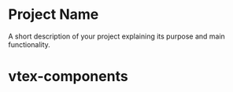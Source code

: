 # Project Name

A short description of your project explaining its purpose and main functionality.
# vtex-components
